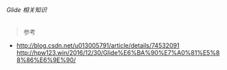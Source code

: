 ###### Glide 相关知识



> 参考

- http://blog.csdn.net/u013005791/article/details/74532091  
http://hpw123.win/2016/12/30/Glide%E6%BA%90%E7%A0%81%E5%88%86%E6%9E%90/  

